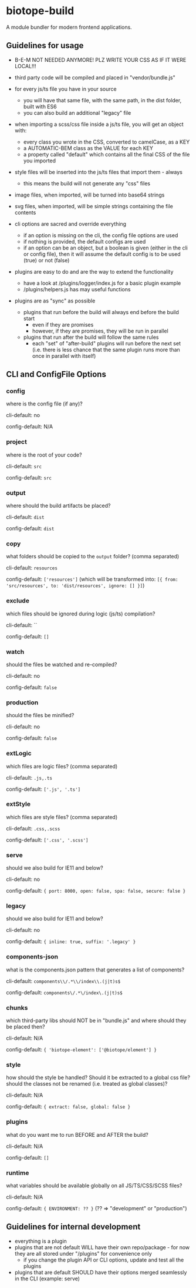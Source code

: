 # biotope-build
A module bundler for modern frontend applications.

## Guidelines for usage
- B-E-M NOT NEEDED ANYMORE! PLZ WRITE YOUR CSS AS IF IT WERE LOCAL!!!

- third party code will be compiled and placed in "vendor/bundle.js"

- for every js/ts file you have in your source
  - you will have that same file, with the same path, in the dist folder, built with ES6
  - you can also build an additional "legacy" file

- when importing a scss/css file inside a js/ts file, you will get an object with:
  - every class you wrote in the CSS, converted to camelCase, as a KEY
  - a AUTOMATIC-BEM class as the VALUE for each KEY
  - a property called "default" which contains all the final CSS of the file you imported

- style files will be inserted into the js/ts files that import them - always
  - this means the build will not generate any "css" files

- image files, when imported, will be turned into base64 strings

- svg files, when imported, will be simple strings containing the file contents

- cli options are sacred and override everything
  - if an option is missing on the cli, the config file options are used
  - if nothing is provided, the default configs are used
  - if an option can be an object, but a boolean is given (either in the cli or config file), then it will assume the default config is to be used (true) or not (false)

- plugins are easy to do and are the way to extend the functionality
  - have a look at /plugins/logger/index.js for a basic plugin example
  - /plugins/helpers.js has may useful functions

- plugins are as "sync" as possible
  - plugins that run before the build will always end before the build start
    - even if they are promises
    - however, if they are promises, they will be run in parallel
  - plugins that run after the build will follow the same rules
    - each "set" of "after-build" plugins will run before the next set (i.e. there is less chance that the same plugin runs more than once in parallel with itself)

## CLI and ConfigFile Options

### config
where is the config file (if any)?

cli-default: no

config-default: N/A

### project
where is the root of your code?

cli-default: `src`

config-default: `src`

### output
where should the build artifacts be placed?

cli-default: `dist`

config-default: `dist`

### copy
what folders should be copied to the `output` folder? (comma separated)

cli-default: `resources`

config-default: `['resources']` (which will be transformed into: `[{ from: 'src/resources', to: 'dist/resources', ignore: [] }]`)

### exclude
which files should be ignored during logic (js/ts) compilation?

cli-default: ``

config-default: `[]`

### watch
should the files be watched and re-compiled?

cli-default: no

config-default: `false`

### production
should the files be minified?

cli-default: no

config-default: `false`

### extLogic
which files are logic files? (comma separated)

cli-default: `.js,.ts`

config-default: `['.js', '.ts']`

### extStyle
which files are style files? (comma separated)

cli-default: `.css,.scss`

config-default: `['.css', '.scss']`

### serve
should we also build for IE11 and below?

cli-default: no

config-default: `{ port: 8000, open: false, spa: false, secure: false }`

### legacy
should we also build for IE11 and below?

cli-default: no

config-default: `{ inline: true, suffix: '.legacy' }`

### components-json
what is the components.json pattern that generates a list of components?

cli-default: `components\\/.*\\/index\\.(j|t)s$`

config-default: `components\/.*\/index\.(j|t)s$`

### chunks
which third-party libs should NOT be in "bundle.js" and where should they be placed then?

cli-default: N/A

config-default: `{ 'biotope-element': ['@biotope/element'] }`

### style
how should the style be handled? Should it be extracted to a global css file? should the classes not be renamed (i.e. treated as global classes)?

cli-default: N/A

config-default: `{ extract: false, global: false }`

### plugins
what do you want me to run BEFORE and AFTER the build?

cli-default: N/A

config-default: `[]`

### runtime
what variables should be available globally on all JS/TS/CSS/SCSS files?

cli-default: N/A

config-default: `{ ENVIRONMENT: ?? }` (?? => "development" or "production")

## Guidelines for internal development
- everything is a plugin
- plugins that are not default WILL have their own repo/package - for now they are all stored under "/plugins" for convenience only
  - if you change the plugin API or CLI options, update and test all the plugins
- plugins that are default SHOULD have their options merged seamlessly in the CLI (example: serve)
